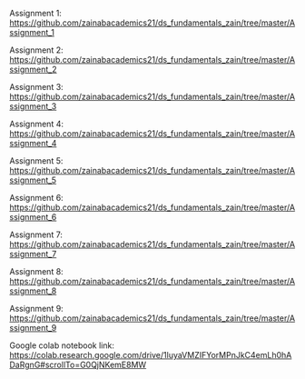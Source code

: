 Assignment 1: https://github.com/zainabacademics21/ds_fundamentals_zain/tree/master/Assignment_1

Assignment 2: https://github.com/zainabacademics21/ds_fundamentals_zain/tree/master/Assignment_2

Assignment 3: https://github.com/zainabacademics21/ds_fundamentals_zain/tree/master/Assignment_3

Assignment 4: https://github.com/zainabacademics21/ds_fundamentals_zain/tree/master/Assignment_4

Assignment 5: https://github.com/zainabacademics21/ds_fundamentals_zain/tree/master/Assignment_5

Assignment 6: https://github.com/zainabacademics21/ds_fundamentals_zain/tree/master/Assignment_6

Assignment 7: https://github.com/zainabacademics21/ds_fundamentals_zain/tree/master/Assignment_7

Assignment 8: https://github.com/zainabacademics21/ds_fundamentals_zain/tree/master/Assignment_8

Assignment 9: https://github.com/zainabacademics21/ds_fundamentals_zain/tree/master/Assignment_9

Google colab notebook link: https://colab.research.google.com/drive/1luyaVMZIFYorMPnJkC4emLh0hADaRgnG#scrollTo=G0QjNKemE8MW
